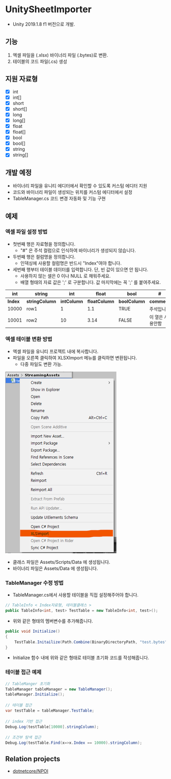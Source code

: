 # UnitySheetImporter
- Unity 2019.1.8 f1 버전으로 개발.

## 기능
1. 엑셀 파일을 (.xlsx) 바이너리 파일 (.bytes)로 변환.
2. 테이블의 코드 파일(.cs) 생성

## 지원 자료형
- [x] int
- [x] int[]
- [x] short
- [x] short[]
- [x] long
- [x] long[]
- [x] float
- [x] float[]
- [x] bool
- [x] bool[]
- [x] string
- [x] string[]

## 개발 예정
- 바이너리 파일을 유니티 에디터에서 확인할 수 있도록 커스텀 에디터 지원
- 코드와 바이너리 파일이 생성되는 위치를 커스텀 에디터에서 설정
- TableManager.cs 코드 변경 자동화 및 기능 구현

## 예제

### 엑셀 파일 설정 방법
- 첫번째 행은 자료형을 정의합니다.
	- "#" 은 주석 컬럼으로 인식하여 바이너리가 생성되지 않습니다.
- 두번째 행은 컬럼명을 정의합니다.
	- 인덱싱에 사용할 컬럼명은 반드시 "Index"여야 합니다.
- 세번째 행부터 테이블 데이터를 입력합니다. 단, 빈 값이 있으면 안 됩니다.
	- 사용하지 않는 셀은 0 이나 NULL 로 채워주세요.
	- 배열 형태의 자료 값은 ';' 로 구분합니다. 값 마지막에는 꼭 ';' 를 붙여주세요.

| **int**       | **string**       | **int**       | **float**       | **bool**       | **#**       | **int[]**       |
|--------------|--------------|-----------|-------------|------------|------------|------------|
| **Index** | **stringColumn** | **intColumn** | **floatColumn** | **boolColumn** | **comment**       | **intArr**       |
| 10000         | row1         | 1         | 1.1         | TRUE       | 주석입니다       |1;2;3;
| 10001         | row2         | 10        | 3.14        | FALSE      | 이 열은 사용안함       |1;

### 엑셀 테이블 변환 방법
- 엑셀 파일을 유니티 프로젝트 내에 복사합니다.
- 파일을 오른쪽 클릭하여 XLSXImport 메뉴를 클릭하면 변환됩니다.
	- 다중 파일도 변환 가능.
	
![](1.png)

- 클래스 파일은 Assets/Scripts/Data 에 생성됩니다.
- 바이너리 파일은 Assets/Data 에 생성됩니다.


### TableManager 수정 방법
- TableManager.cs에서 사용할 테이블을 직접 설정해주어야 합니다.

```csharp
// TableInfo < Index자료형, 테이블클래스 >
public TableInfo<int, test> TestTable = new TableInfo<int, test>();
```
- 위와 같은 형태의 멤버변수를 추가해줍니다.

```csharp
public void Initialize()
{
	TestTable.Initailize(Path.Combine(BinaryDirectoryPath, "test.bytes"));
}
```
- Initialize 함수 내에 위와 같은 형태로 테이블 초기화 코드를 작성해줍니다.


### 테이블 접근 예제

```csharp
// TableManger 초기화
TableManager tableManager = new TableManager();
tableManager.Initialize();

// 테이블 접근
var testTable = tableManager.TestTable;
        
// index 기반 접근
Debug.Log(testTable[10000].stringColumn);

// 조건부 탐색 접근
Debug.Log(testTable.Find(x=>x.Index == 10000).stringColumn);
```

## Relation projects
- [dotnetcore/NPOI](https://github.com/dotnetcore/NPOI)